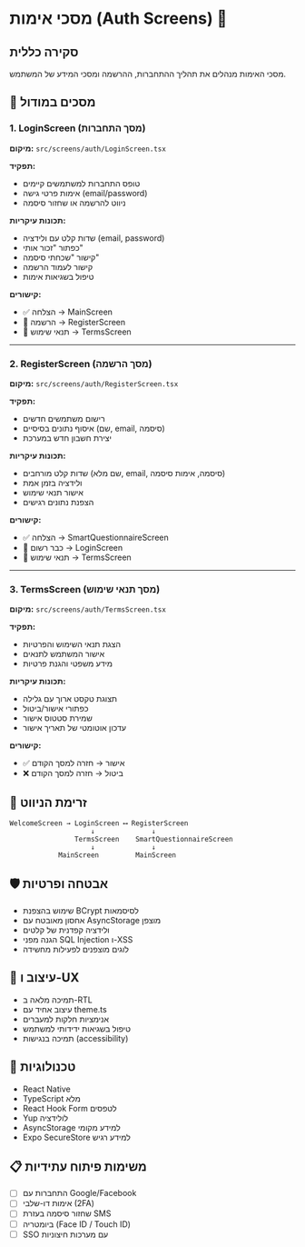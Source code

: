 # מסכי אימות (Auth Screens) 🔐

## סקירה כללית

מסכי האימות מנהלים את תהליך ההתחברות, ההרשמה ומסכי המידע של המשתמש.

## 📱 מסכים במודול

### 1. LoginScreen (מסך התחברות)

**מיקום:** `src/screens/auth/LoginScreen.tsx`

**תפקיד:**

- טופס התחברות למשתמשים קיימים
- אימות פרטי גישה (email/password)
- ניווט להרשמה או שחזור סיסמה

**תכונות עיקריות:**

- שדות קלט עם ולידציה (email, password)
- כפתור "זכור אותי"
- קישור "שכחתי סיסמה"
- קישור לעמוד הרשמה
- טיפול בשגיאות אימות

**קישורים:**

- ✅ הצלחה → MainScreen
- 🔗 הרשמה → RegisterScreen
- 🔗 תנאי שימוש → TermsScreen

---

### 2. RegisterScreen (מסך הרשמה)

**מיקום:** `src/screens/auth/RegisterScreen.tsx`

**תפקיד:**

- רישום משתמשים חדשים
- איסוף נתונים בסיסיים (שם, email, סיסמה)
- יצירת חשבון חדש במערכת

**תכונות עיקריות:**

- שדות קלט מורחבים (שם מלא, email, סיסמה, אימות סיסמה)
- ולידציה בזמן אמת
- אישור תנאי שימוש
- הצפנת נתונים רגישים

**קישורים:**

- ✅ הצלחה → SmartQuestionnaireScreen
- 🔗 כבר רשום → LoginScreen
- 🔗 תנאי שימוש → TermsScreen

---

### 3. TermsScreen (מסך תנאי שימוש)

**מיקום:** `src/screens/auth/TermsScreen.tsx`

**תפקיד:**

- הצגת תנאי השימוש והפרטיות
- אישור המשתמש לתנאים
- מידע משפטי והגנת פרטיות

**תכונות עיקריות:**

- תצוגת טקסט ארוך עם גלילה
- כפתורי אישור/ביטול
- שמירת סטטוס אישור
- עדכון אוטומטי של תאריך אישור

**קישורים:**

- ✅ אישור → חזרה למסך הקודם
- ❌ ביטול → חזרה למסך הקודם

## 🔄 זרימת הניווט

```
WelcomeScreen → LoginScreen ⟷ RegisterScreen
                    ↓              ↓
                TermsScreen    SmartQuestionnaireScreen
                    ↓              ↓
            MainScreen         MainScreen
```

## 🛡️ אבטחה ופרטיות

- שימוש בהצפנת BCrypt לסיסמאות
- אחסון מאובטח עם AsyncStorage מוצפן
- ולידציה קפדנית של קלטים
- הגנה מפני SQL Injection ו-XSS
- לוגים מוצפנים לפעילות מחשידה

## 🎨 עיצוב ו-UX

- תמיכה מלאה ב-RTL
- עיצוב אחיד עם theme.ts
- אנימציות חלקות למעברים
- טיפול בשגיאות ידידותי למשתמש
- תמיכה בנגישות (accessibility)

## 🔧 טכנולוגיות

- React Native
- TypeScript מלא
- React Hook Form לטפסים
- Yup לולידציה
- AsyncStorage למידע מקומי
- Expo SecureStore למידע רגיש

## 📋 משימות פיתוח עתידיות

- [ ] התחברות עם Google/Facebook
- [ ] אימות דו-שלבי (2FA)
- [ ] שחזור סיסמה בעזרת SMS
- [ ] ביומטריה (Face ID / Touch ID)
- [ ] SSO עם מערכות חיצוניות
